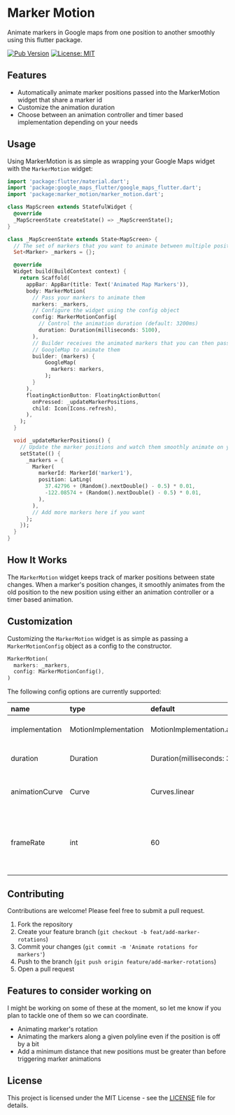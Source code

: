 # Marker Motion

Animate markers in Google maps from one position to another smoothly using this flutter package.

[![Pub Version](https://img.shields.io/pub/v/marker_motion)](https://pub.dev/packages/marker_motion)
[![License: MIT](https://img.shields.io/badge/License-MIT-blue.svg)](https://opensource.org/licenses/MIT)

## Features

- Automatically animate marker positions passed into the MarkerMotion widget that share a marker id
- Customize the animation duration
- Choose between an animation controller and timer based implementation depending on your needs

## Usage

Using MarkerMotion is as simple as wrapping your Google Maps widget with the `MarkerMotion` widget:

```dart
import 'package:flutter/material.dart';
import 'package:google_maps_flutter/google_maps_flutter.dart';
import 'package:marker_motion/marker_motion.dart';

class MapScreen extends StatefulWidget {
  @override
  _MapScreenState createState() => _MapScreenState();
}

class _MapScreenState extends State<MapScreen> {
  // The set of markers that you want to animate between multiple positions
  Set<Marker> _markers = {};

  @override
  Widget build(BuildContext context) {
    return Scaffold(
      appBar: AppBar(title: Text('Animated Map Markers')),
      body: MarkerMotion(
        // Pass your markers to animate them
        markers: _markers,
        // Configure the widget using the config object
        config: MarkerMotionConfig(
          // Control the animation duration (default: 3200ms)
          duration: Duration(milliseconds: 5100),
        ),
        // Builder receives the animated markers that you can then pass to your
        // GoogleMap to animate them
        builder: (markers) {
            GoogleMap(
              markers: markers,
            );
        }
      ),
      floatingActionButton: FloatingActionButton(
        onPressed: _updateMarkerPositions,
        child: Icon(Icons.refresh),
      ),
    );
  }

  void _updateMarkerPositions() {
    // Update the marker positions and watch them smoothly animate on your GoogleMap widget
    setState(() {
      _markers = {
        Marker(
          markerId: MarkerId('marker1'),
          position: LatLng(
            37.42796 + (Random().nextDouble() - 0.5) * 0.01,
            -122.08574 + (Random().nextDouble() - 0.5) * 0.01,
          ),
        ),
        // Add more markers here if you want
      };
    });
  }
}
```

## How It Works

The `MarkerMotion` widget keeps track of marker positions between state changes. When a marker's
position changes, it smoothly animates from the old position to the new position using either 
an animation controller or a timer based animation.

## Customization

Customizing the `MarkerMotion` widget is as simple as passing a `MarkerMotionConfig` object
as a config to the constructor.

```dart
MarkerMotion(
  markers: _markers,
  config: MarkerMotionConfig(),
)
```

The following config options are currently supported:

| name | type | default | options | description |
|:-----|:-----|:--------|:--------|:------------|
| implementation | MotionImplementation | MotionImplementation.animation | MotionImplementation.animation, MotionImplementation.timer | Determines whether to use an animation controller or timer to driver your marker animations |
| duration | Duration | Duration(milliseconds: 3200) | | The duration that your animation should run for. This setting applies to both implementations.
| animationCurve | Curve | Curves.linear | | The animation curve to use when animating your markers. Only set this if you're using MotionImplementation.animation. |
| frameRate | int | 60 | | The frame rate you want to run your animation at. This determines how often the marker's position will be updated. Only use the if you're using MotionImplementation.timer. |

## Contributing

Contributions are welcome! Please feel free to submit a pull request.

1. Fork the repository
2. Create your feature branch (`git checkout -b feat/add-marker-rotations`)
3. Commit your changes (`git commit -m 'Animate rotations for markers'`)
4. Push to the branch (`git push origin feature/add-marker-rotations`)
5. Open a pull request

## Features to consider working on

I might be working on some of these at the moment, so let me know if you plan to tackle one of them so we can coordinate.

- Animating marker's rotation
- Animating the markers along a given polyline even if the position is off by a bit
- Add a minimum distance that new positions must be greater than before triggering marker animations

## License

This project is licensed under the MIT License - see the [LICENSE](LICENSE) file for details.
